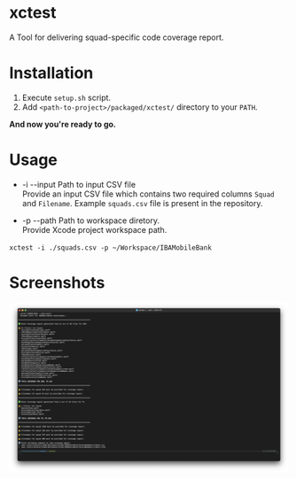 # xctest

A Tool for delivering squad-specific code coverage report.

# Installation

1. Execute `setup.sh` script.
2. Add `<path-to-project>/packaged/xctest/` directory to your `PATH`.

**And now you're ready to go.**</br>

# Usage

* -i --input Path to input CSV file<br />
Provide an input CSV file which contains two required columns `Squad` and `Filename`. Example `squads.csv` file is present in the repository.<br />

* -p --path  Path to workspace diretory.<br />
Provide Xcode project workspace path.<br />

`xctest -i ./squads.csv -p ~/Workspace/IBAMobileBank`

# Screenshots

![alt text](https://github.com/kenalizadeh/xctest/blob/master/screenshot.png)

